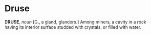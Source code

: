 # Druse

**DRUSE**, _noun_ \[G., a gland, glanders.\] Among miners, a cavity in a rock having its interior surface studded with crystals, or filled with water.